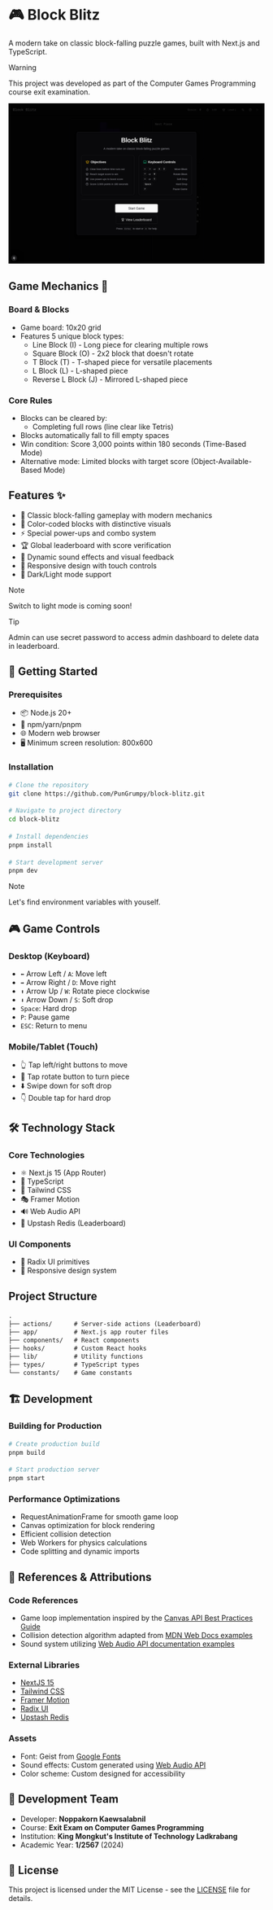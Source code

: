 # 🎮 Block Blitz

A modern take on classic block-falling puzzle games, built with Next.js and TypeScript.

> [!WARNING]
> This project was developed as part of the Computer Games Programming course exit examination.

![Block Blitz Game Preview](/public/preview.png)

## Game Mechanics 🎯

### Board & Blocks

- Game board: 10x20 grid
- Features 5 unique block types:
  - Line Block (I) - Long piece for clearing multiple rows
  - Square Block (O) - 2x2 block that doesn't rotate
  - T Block (T) - T-shaped piece for versatile placements
  - L Block (L) - L-shaped piece
  - Reverse L Block (J) - Mirrored L-shaped piece

### Core Rules

- Blocks can be cleared by:
  - Completing full rows (line clear like Tetris)
- Blocks automatically fall to fill empty spaces
- Win condition: Score 3,000 points within 180 seconds (Time-Based Mode)
- Alternative mode: Limited blocks with target score (Object-Available-Based Mode)

## Features ✨

- 🎯 Classic block-falling gameplay with modern mechanics
- 🎨 Color-coded blocks with distinctive visuals
- ⚡️ Special power-ups and combo system
- 🏆 Global leaderboard with score verification
- 🎵 Dynamic sound effects and visual feedback
- 📱 Responsive design with touch controls
- 🌙 Dark/Light mode support

> [!NOTE]
> Switch to light mode is coming soon!

> [!TIP]
> Admin can use secret password to access admin dashboard to delete data in leaderboard.

## 🚀 Getting Started

### Prerequisites

- 📦 Node.js 20+
- 🔧 npm/yarn/pnpm
- 🌐 Modern web browser
- 🖥️ Minimum screen resolution: 800x600

### Installation

```bash
# Clone the repository
git clone https://github.com/PunGrumpy/block-blitz.git

# Navigate to project directory
cd block-blitz

# Install dependencies
pnpm install

# Start development server
pnpm dev
```

> [!NOTE]
> Let's find environment variables with youself.

## 🎮 Game Controls

### Desktop (Keyboard)

- `⬅️` Arrow Left / `A`: Move left
- `➡️` Arrow Right / `D`: Move right
- `⬆️` Arrow Up / `W`: Rotate piece clockwise
- `⬇️` Arrow Down / `S`: Soft drop
- `Space`: Hard drop
- `P`: Pause game
- `ESC`: Return to menu

### Mobile/Tablet (Touch)

- 👆 Tap left/right buttons to move
- 🔄 Tap rotate button to turn piece
- ⬇️ Swipe down for soft drop
- 👇 Double tap for hard drop

## 🛠️ Technology Stack

### Core Technologies

- ⚛️ Next.js 15 (App Router)
- 📘 TypeScript
- 🎨 Tailwind CSS
- 🎭 Framer Motion
- 🔊 Web Audio API
- 💾 Upstash Redis (Leaderboard)

### UI Components

- 🔧 Radix UI primitives
- 📱 Responsive design system

## Project Structure

```
.
├── actions/      # Server-side actions (Leaderboard)
├── app/          # Next.js app router files
├── components/   # React components
├── hooks/        # Custom React hooks
├── lib/          # Utility functions
├── types/        # TypeScript types
└── constants/    # Game constants
```

## 🏗️ Development

### Building for Production

```bash
# Create production build
pnpm build

# Start production server
pnpm start
```

### Performance Optimizations

- RequestAnimationFrame for smooth game loop
- Canvas optimization for block rendering
- Efficient collision detection
- Web Workers for physics calculations
- Code splitting and dynamic imports

## 📝 References & Attributions

### Code References

- Game loop implementation inspired by the [Canvas API Best Practices Guide](https://developer.mozilla.org/en-US/docs/Web/API/Canvas_API/Tutorial/Basic_animations)
- Collision detection algorithm adapted from [MDN Web Docs examples](https://developer.mozilla.org/en-US/docs/Games/Techniques/2D_collision_detection)
- Sound system utilizing [Web Audio API documentation examples](https://developer.mozilla.org/en-US/docs/Web/API/Web_Audio_API)

### External Libraries

- [NextJS 15](https://nextjs.org/)
- [Tailwind CSS](https://tailwindcss.com/)
- [Framer Motion](https://motion.dev/)
- [Radix UI](https://radix-ui.com/)
- [Upstash Redis](https://upstash.com/)

### Assets

- Font: Geist from [Google Fonts](https://fonts.google.com/specimen/Geist)
- Sound effects: Custom generated using [Web Audio API](https://developer.mozilla.org/en-US/docs/Web/API/Web_Audio_API)
- Color scheme: Custom designed for accessibility

## 👥 Development Team

- Developer: **Noppakorn Kaewsalabnil**
- Course: **Exit Exam on Computer Games Programming**
- Institution: **King Mongkut's Institute of Technology Ladkrabang**
- Academic Year: **1/2567** (2024)

## 📄 License

This project is licensed under the MIT License - see the [LICENSE](LICENSE) file for details.
